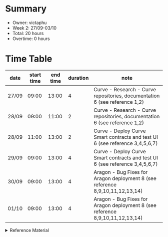 # Summary
* Owner: victaphu
* Week 2: 27/09-03/10
* Total: 20 hours
* Overtime: 0 hours

# Time Table
| date  | start time  | end time | duration  |  note |
|---|---|---|---|---|
| 27/09 | 09:00 | 13:00 | 4 | Curve - Research - Curve repositories, documentation 6 (see reference 1,2) |
| 28/09 | 09:00 | 11:00 | 2 | Curve - Research - Curve repositories, documentation 6 (see reference 1,2) |
| 28/09 | 11:00 | 13:00 | 2 | Curve - Deploy Curve Smart contracts and test UI 6 (see reference 3,4,5,6,7) |
| 29/09 | 09:00 | 13:00 | 4 | Curve - Deploy Curve Smart contracts and test UI 6 (see reference 3,4,5,6,7) |
| 30/09 | 09:00 | 13:00 | 4 | Aragon - Bug Fixes for Aragon deployment 8 (see reference 8,9,10,11,12,13,14) | 
| 01/10 | 09:00 | 13:00 | 4 | Aragon - Bug Fixes for Aragon deployment 8 (see reference 8,9,10,11,12,13,14) | 

<details>
  <summary>Reference Material </summary>
  
  1. [Curve - Research](https://github.com/curvefi/curve-contract-polygon)
  2. [Curve - Research]( https://curve.readthedocs.io/)
  3. [Curve - Deploy Curve Smart contracts and test UI](https://github.com/curvefi/curve-crypto-contract)
  4. [Curve - Deploy Curve Smart contracts and test UI](https://github.com/curvefi/curve-api)
  5. [Curve - Deploy Curve Smart contracts and test UI](https://github.com/curvefi/curve-contract)
  6. [Curve - Deploy Curve Smart contracts and test UI](https://github.com/curvefi/curve-contract-polygon)
  7. [Curve - Deploy Curve Smart contracts and test UI](https://github.com/curvefi/curve-pool-registry)
  8. [Aragon - Bug Fixes for Aragon deployment](https://aragon-harmony.netlify.com/)
  9. [Aragon - Bug Fixes for Aragon deployment](https://github.com/victaphu/aragon-wrapper)
  10. [Aragon - Bug Fixes for Aragon deployment](https://github.com/victaphu/aragon-apps)
  11. [Aragon - Bug Fixes for Aragon deployment](https://github.com/victaphu/aragon.js)
  12. [Aragon - Bug Fixes for Aragon deployment](https://github.com/victaphu/aragonOS)
  13. [Aragon - Bug Fixes for Aragon deployment](https://github.com/victaphu/client)
  14. [Aragon - Bug Fixes for Aragon deployment](https://github.com/victaphu/ui)
</details>
